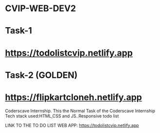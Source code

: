 # CVIP-WEB-DEV2

# Task-1  
# https://todolistcvip.netlify.app

# Task-2 (GOLDEN)
# https://flipkartcloneh.netlify.app


Coderscave Internship. 
This the Normal Task of the Coderscave Internship
Tech stack used:HTML,CSS and JS..Responsive todo list

LINK TO THE TO DO LIST WEB APP: https://todolistcvip.netlify.app
